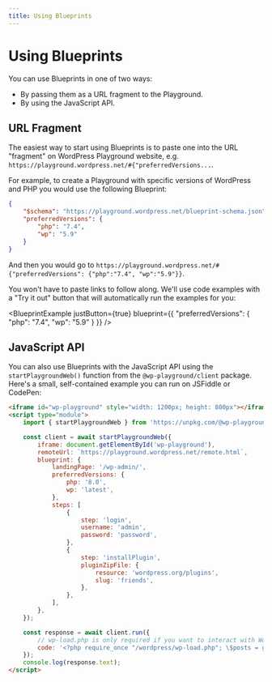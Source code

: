 ```yaml
---
title: Using Blueprints
---
```


# Using Blueprints

You can use Blueprints in one of two ways:

-   By passing them as a URL fragment to the Playground.
-   By using the JavaScript API.

## URL Fragment

The easiest way to start using Blueprints is to paste one into the URL "fragment" on WordPress Playground website, e.g. `https://playground.wordpress.net/#{"preferredVersions...`.

For example, to create a Playground with specific versions of WordPress and PHP you would use the following Blueprint:

```json
{
	"$schema": "https://playground.wordpress.net/blueprint-schema.json",
	"preferredVersions": {
		"php": "7.4",
		"wp": "5.9"
	}
}
```

And then you would go to
`https://playground.wordpress.net/#{"preferredVersions": {"php":"7.4", "wp":"5.9"}}`.

You won't have to paste links to follow along. We'll use code examples with a "Try it out" button that will automatically run the examples for you:

<BlueprintExample justButton={true} blueprint={{
	"preferredVersions": {
		"php": "7.4",
		"wp": "5.9"
	}
}} />

## JavaScript API

You can also use Blueprints with the JavaScript API using the `startPlaygroundWeb()` function from the `@wp-playground/client` package. Here's a small, self-contained example you can run on JSFiddle or CodePen:

```html
<iframe id="wp-playground" style="width: 1200px; height: 800px"></iframe>
<script type="module">
	import { startPlaygroundWeb } from 'https://unpkg.com/@wp-playground/client/index.js';

	const client = await startPlaygroundWeb({
		iframe: document.getElementById('wp-playground'),
		remoteUrl: `https://playground.wordpress.net/remote.html`,
		blueprint: {
			landingPage: '/wp-admin/',
			preferredVersions: {
				php: '8.0',
				wp: 'latest',
			},
			steps: [
				{
					step: 'login',
					username: 'admin',
					password: 'password',
				},
				{
					step: 'installPlugin',
					pluginZipFile: {
						resource: 'wordpress.org/plugins',
						slug: 'friends',
					},
				},
			],
		},
	});

	const response = await client.run({
		// wp-load.php is only required if you want to interact with WordPresss.
		code: '<?php require_once "/wordpress/wp-load.php"; \$posts = get_posts(); echo "Post Title: " . \$posts[0]->post_title;',
	});
	console.log(response.text);
</script>
```
